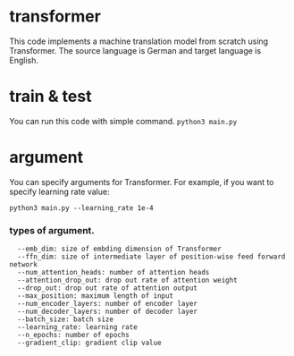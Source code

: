 # transformer
This code implements a machine translation model from scratch using Transformer.
The source language is German and target language is English.

# train & test
You can run this code with simple command.
```python3 main.py```

# argument
You can specify arguments for Transformer. For example, if you want to specify learning rate value:

```python3 main.py --learning_rate 1e-4```

### types of argument.
```
  --emb_dim: size of embding dimension of Transformer
  --ffn_dim: size of intermediate layer of position-wise feed forward network
  --num_attention_heads: number of attention heads
  --attention_drop_out: drop out rate of attention weight
  --drop_out: drop out rate of attention output
  --max_position: maximum length of input
  --num_encoder_layers: number of encoder layer
  --num_decoder_layers: number of decoder layer
  --batch_size: batch size
  --learning_rate: learning rate
  --n_epochs: number of epochs
  --gradient_clip: gradient clip value
```

